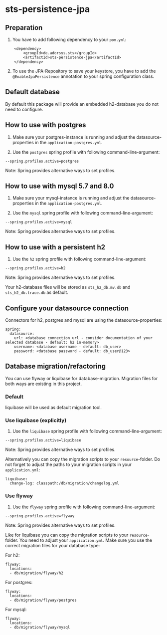 # sts-persistence-jpa

## Preparation

1. You have to add following dependency to your `pom.yml`:

```
    <dependency>
        <groupId>de.adorsys.sts</groupId>
        <artifactId>sts-persistence-jpa</artifactId>
    </dependency>
```

2. To use the JPA-Repository to save your keystore, you have to add the `@EnableJpaPersistence` annotation to your spring configuration class.

## Default database

By default this package will provide an embedded h2-database you do not need to configure.

## How to use with postgres

1. Make sure your postgres-instance is running and adjust the datasource-properties in the `application-postgres.yml`.

2. Use the `postgres` spring profile with following command-line-argument:

```
--spring.profiles.active=postgres
```

Note: Spring provides alternative ways to set profiles.

## How to use with mysql 5.7 and 8.0

1. Make sure your mysql-instance is running and adjust the datasource-properties in the `application-postgres.yml`.

2. Use the `mysql` spring profile with following command-line-argument:

```
--spring.profiles.active=mysql
```

Note: Spring provides alternative ways to set profiles.

## How to use with a persistent h2

1. Use the `h2` spring profile with following command-line-argument:

```
--spring.profiles.active=h2
```

Note: Spring provides alternative ways to set profiles.

Your h2-database files will be stored as `sts_h2_db.mv.db` and `sts_h2_db.trace.db` as default.

## Configure your datasource connection

Connectors for h2, postgres and mysql are using the datasource-properties:

```
spring:
  datasource:
    url: <database connection url - consider documentation of your selected database - default: h2 in-memory>
    username: <database username - default: db_user>
    password: <database password - default: db_user@123>
```

## Database migration/refactoring

You can use flyway or liquibase for database-migration. Migration files for both ways are existing in this project.

### Default

liquibase will be used as default migration tool.

### Use liquibase (explicitly)

1. Use the `liquibase` spring profile with following command-line-argument:

```
--spring.profiles.active=liquibase
```

Note: Spring provides alternative ways to set profiles.

Alternatively you can copy the migration scripts to your `resource`-folder. 
Do not forget to adjust the paths to your migration scripts in your `application.yml`:

```
liquibase:
  change-log: classpath:/db/migration/changelog.yml
```

### Use flyway

1. Use the `flyway` spring profile with following command-line-argument:

```
--spring.profiles.active=flyway
```

Note: Spring provides alternative ways to set profiles.

Like for liquibase you can copy the migration scripts to your `resource`-folder. 
You need to adjust your `application.yml`. Make sure you use the correct migration files for your database type:

For h2:
```
flyway:
  locations:
  - db/migration/flyway/h2
```

For postgres:
```
flyway:
  locations:
  - db/migration/flyway/postgres
```

For mysql:
```
flyway:
  locations:
  - db/migration/flyway/mysql
```
